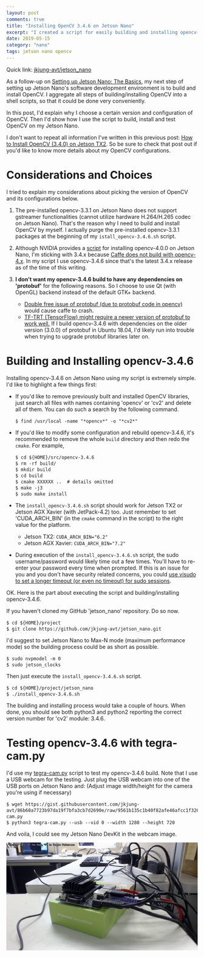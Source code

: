 ```yaml
---
layout: post
comments: true
title: "Installing OpenCV 3.4.6 on Jetson Nano"
excerpt: "I created a script for easily building and installing opencv-3.4.6 onto Jetson Nano."
date: 2019-05-15
category: "nano"
tags: jetson nano opencv
---
```


Quick link: [jkjung-avt/jetson_nano](https://github.com/jkjung-avt/jetson_nano)

As a follow-up on [Setting up Jetson Nano: The Basics](https://jkjung-avt.github.io/setting-up-nano/), my next step of setting up Jetson Nano's software development environment is to build and install OpenCV.  I aggregate all steps of building/installing OpenCV into a shell scripts, so that it could be done very conveniently.

In this post, I'd explain why I choose a certain version and configuration of OpenCV.  Then I'd show how I use the script to build, install and test OpenCV on my Jetson Nano.

I don't want to repeat all information I've written in this previous post: [How to Install OpenCV (3.4.0) on Jetson TX2](https://jkjung-avt.github.io/opencv3-on-tx2/).  So be sure to check that post out if you'd like to know more details about my OpenCV configurations.

# Considerations and Choices

I tried to explain my considerations about picking the version of OpenCV and its configurations below.

1. The pre-installed opencv-3.3.1 on Jetson Nano does not support gstreamer functionalities (cannot utilize hardware H.264/H.265 codec on Jetson Nano).  That's the reason why I need to build and install OpenCV by myself.  I actually purge the pre-installed opencv-3.3.1 packages at the beginning of my `istall_opencv-3.4.6.sh` script.

2. Although NVIDIA provides a [script](https://github.com/AastaNV/JEP/blob/master/script/install_opencv4.0.0_Nano.sh) for installing opencv-4.0.0 on Jetson Nano, I'm sticking with 3.4.x because [Caffe does not build with opencv-4.x](https://github.com/BVLC/caffe/issues/6652).  In my script I use opencv-3.4.6 since that's the latest 3.4.x release as of the time of this writing.

3. **I don't want my opencv-3.4.6 build to have any dependencies on 'protobuf'** for the following reasons.  So I choose to use Qt (with OpenGL) backend instead of the default GTK+ backend.
   * [Double free issue of protobuf (due to protobuf code in opencv)](https://github.com/BVLC/caffe/issues/5282) would cause caffe to crash.
   * [TF-TRT (TensorFlow) might require a newer version of protobuf to work well.](https://devtalk.nvidia.com/default/topic/1046492/tensorrt/extremely-long-time-to-load-trt-optimized-frozen-tf-graphs/)  If I build opencv-3.4.6 with dependencies on the older version (3.0.0) of protobuf in Ubuntu 18.04, I'd likely run into trouble when trying to upgrade protobuf libraries later on.

# Building and Installing opencv-3.4.6

Installing opencv-3.4.6 on Jetson Nano using my script is extremely simple.  I'd like to highlight a few things first:

* If you'd like to remove previously built and installed OpenCV libraries, just search all files with names containing 'opencv' or 'cv2' and delete all of them.  You can do such a search by the following command.

  ```shell
  $ find /usr/local -name "*opencv*" -o "*cv2*"
  ```

* If you'd like to modify some configuration and rebuild opencv-3.4.6, it's recommended to remove the whole `build` directory and then redo the `cmake`.  For example,

  ```shell
  $ cd ${HOME}/src/opencv-3.4.6
  $ rm -rf build/
  $ mkdir build
  $ cd build
  $ cmake XXXXXX ..  # details omitted
  $ make -j3
  $ sudo make install
  ```

* The `install_opencv-3.4.6.sh` script should work for Jetson TX2 or Jetson AGX Xavier (with JetPack-4.2) too.  Just remember to set 'CUDA_ARCH_BIN' (in the `cmake` command in the script) to the right value for the platform.

  - Jetson TX2: `CUDA_ARCH_BIN="6.2"`
  - Jetson AGX Xavier: `CUDA_ARCH_BIN="7.2"`

* During execution of the `install_opencv-3.4.6.sh` script, the sudo username/password would likely time out a few times.  You'll have to re-enter your password every time when prompted.  If this is an issue for you and you don't have security related concerns, you could [use visudo to set a longer timeout (or even no timeout) for sudo sessions](https://lifehacker.com/make-sudo-sessions-last-longer-in-linux-1221545774).

OK.  Here is the part about executing the script and building/installing opencv-3.4.6.

If you haven't cloned my GitHub 'jetson_nano' repository.  Do so now.

```
$ cd ${HOME}/project
$ git clone https://github.com/jkjung-avt/jetson_nano.git
```

I'd suggest to set Jetson Nano to Max-N mode (maximum performance mode) so the building process could be as short as possible.

```shell
$ sudo nvpmodel -m 0
$ sudo jetson_clocks
```

Then just execute the `install_opencv-3.4.6.sh` script.

```
$ cd ${HOME}/project/jetson_nano
$ ./install_opencv-3.4.6.sh
```

The building and installing process would take a couple of hours.  When done, you should see both python3 and python2 reporting the correct version number for 'cv2' module: 3.4.6.

# Testing opencv-3.4.6 with tegra-cam.py

I'd use my [tegra-cam.py](https://jkjung-avt.github.io/tx2-camera-with-python/) script to test my opencv-3.4.6 build.  Note that I use a USB webcam for the testing.  Just plug the USB webcam into one of the USB ports on Jetson Nano and:  (Adjust image width/height for the camera you're using if necessary)

```shell
$ wget https://gist.githubusercontent.com/jkjung-avt/86b60a7723b97da19f7bfa3cb7d2690e/raw/9561b135c1b40f82afe46afcc1f326a2e913e08c/tegra-cam.py
$ python3 tegra-cam.py --usb --vid 0 --width 1280 --height 720
```

And voila, I could see my Jetson Nano DevKit in the webcam image.

![Jetson Nano in Action](/assets/2019-05-15-opencv-on-nano/nano_in_action.png)

